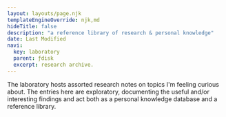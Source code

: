 ```yaml
---
layout: layouts/page.njk
templateEngineOverride: njk,md
hideTitle: false
description: "a reference library of research & personal knowledge"
date: Last Modified
navi:
  key: laboratory
  parent: ƒdisk
  excerpt: research archive.
---
```


The laboratory hosts assorted research notes on topics I'm feeling curious about. The entries here are exploratory, documenting the useful and/or interesting findings and act both as a personal knowledge database and a reference library. 

